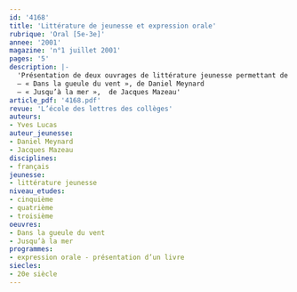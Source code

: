 ```yaml
---
id: '4168'
title: 'Littérature de jeunesse et expression orale'
rubrique: 'Oral [5e-3e]'
annee: '2001'
magazine: 'n°1 juillet 2001'
pages: '5'
description: |-
  'Présentation de deux ouvrages de littérature jeunesse permettant de faire travailler l’expression orale aux élèves :
  – « Dans la gueule du vent », de Daniel Meynard
  – « Jusqu’à la mer »,  de Jacques Mazeau'
article_pdf: '4168.pdf'
revue: 'L’école des lettres des collèges'
auteurs:
- Yves Lucas
auteur_jeunesse:
- Daniel Meynard
- Jacques Mazeau
disciplines:
- français
jeunesse:
- littérature jeunesse
niveau_etudes:
- cinquième
- quatrième
- troisième
oeuvres:
- Dans la gueule du vent
- Jusqu’à la mer
programmes:
- expression orale - présentation d’un livre
siecles:
- 20e siècle
---
```

